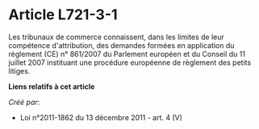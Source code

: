 # Article L721-3-1

Les tribunaux de commerce connaissent, dans les limites de leur compétence d'attribution, des demandes formées en application
du règlement (CE) n° 861/2007 du Parlement européen et du Conseil du 11 juillet 2007 instituant une procédure européenne de
règlement des petits litiges.

**Liens relatifs à cet article**

_Créé par_:

  - Loi n°2011-1862 du 13 décembre 2011 - art. 4 (V)
